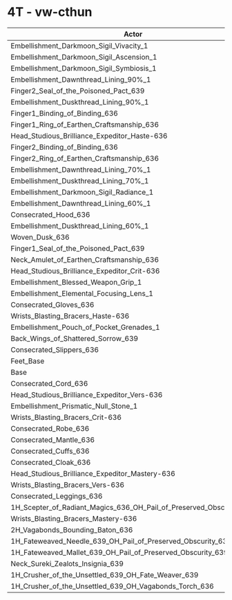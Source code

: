 # 4T - vw-cthun
| Actor | DPS | Increase |
|---|:---:|:---:|
|Embellishment_Darkmoon_Sigil_Vivacity_1|2542521|1.40%|
|Embellishment_Darkmoon_Sigil_Ascension_1|2539970|1.30%|
|Embellishment_Darkmoon_Sigil_Symbiosis_1|2536847|1.18%|
|Embellishment_Dawnthread_Lining_90%_1|2527078|0.79%|
|Finger2_Seal_of_the_Poisoned_Pact_639|2526287|0.76%|
|Embellishment_Duskthread_Lining_90%_1|2525677|0.73%|
|Finger1_Binding_of_Binding_636|2524890|0.70%|
|Finger1_Ring_of_Earthen_Craftsmanship_636|2524790|0.70%|
|Head_Studious_Brilliance_Expeditor_Haste-636|2524419|0.68%|
|Finger2_Binding_of_Binding_636|2523337|0.64%|
|Finger2_Ring_of_Earthen_Craftsmanship_636|2522591|0.61%|
|Embellishment_Dawnthread_Lining_70%_1|2522412|0.60%|
|Embellishment_Duskthread_Lining_70%_1|2520712|0.53%|
|Embellishment_Darkmoon_Sigil_Radiance_1|2519788|0.50%|
|Embellishment_Dawnthread_Lining_60%_1|2519651|0.49%|
|Consecrated_Hood_636|2519571|0.49%|
|Embellishment_Duskthread_Lining_60%_1|2518826|0.46%|
|Woven_Dusk_636|2518223|0.44%|
|Finger1_Seal_of_the_Poisoned_Pact_639|2517314|0.40%|
|Neck_Amulet_of_Earthen_Craftsmanship_636|2513324|0.24%|
|Head_Studious_Brilliance_Expeditor_Crit-636|2512538|0.21%|
|Embellishment_Blessed_Weapon_Grip_1|2510914|0.14%|
|Embellishment_Elemental_Focusing_Lens_1|2510862|0.14%|
|Consecrated_Gloves_636|2510180|0.11%|
|Wrists_Blasting_Bracers_Haste-636|2508007|0.03%|
|Embellishment_Pouch_of_Pocket_Grenades_1|2507686|0.02%|
|Back_Wings_of_Shattered_Sorrow_639|2507600|0.01%|
|Consecrated_Slippers_636|2507479|0.01%|
|Feet_Base|2507419|0.00%|
|Base|2507306|0.00%|
|Consecrated_Cord_636|2507021|-0.01%|
|Head_Studious_Brilliance_Expeditor_Vers-636|2506833|-0.02%|
|Embellishment_Prismatic_Null_Stone_1|2506432|-0.03%|
|Wrists_Blasting_Bracers_Crit-636|2505273|-0.08%|
|Consecrated_Robe_636|2504812|-0.10%|
|Consecrated_Mantle_636|2503843|-0.14%|
|Consecrated_Cuffs_636|2503592|-0.15%|
|Consecrated_Cloak_636|2502996|-0.17%|
|Head_Studious_Brilliance_Expeditor_Mastery-636|2502754|-0.18%|
|Wrists_Blasting_Bracers_Vers-636|2502662|-0.19%|
|Consecrated_Leggings_636|2501343|-0.24%|
|1H_Scepter_of_Radiant_Magics_636_OH_Pail_of_Preserved_Obscurity_639|2499235|-0.32%|
|Wrists_Blasting_Bracers_Mastery-636|2498064|-0.37%|
|2H_Vagabonds_Bounding_Baton_636|2494237|-0.52%|
|1H_Fateweaved_Needle_639_OH_Pail_of_Preserved_Obscurity_639|2489983|-0.69%|
|1H_Fateweaved_Mallet_639_OH_Pail_of_Preserved_Obscurity_639|2489258|-0.72%|
|Neck_Sureki_Zealots_Insignia_639|2430720|-3.05%|
|1H_Crusher_of_the_Unsettled_639_OH_Fate_Weaver_639|2138411|-14.71%|
|1H_Crusher_of_the_Unsettled_639_OH_Vagabonds_Torch_636|2131667|-14.98%|
